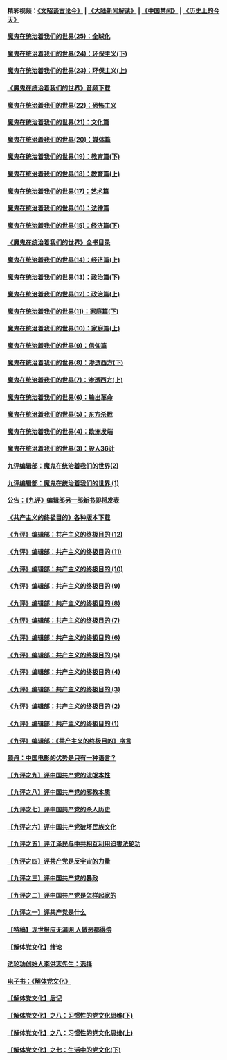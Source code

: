 #### 精彩视频：[《文昭谈古论今》](https://github.com/gfw-breaker/wenzhao/blob/master/README.md?t=11190031) | [《大陆新闻解读》](https://github.com/gfw-breaker/ntdtv-comedy/blob/master/README.md?t=11190031) | [《中国禁闻》](https://github.com/gfw-breaker/ntdtv-news/blob/master/README.md?t=11190031) | [《历史上的今天》](https://github.com/gfw-breaker/today-in-history/blob/master/README.md?t=11190031) 

#### [魔鬼在统治着我们的世界(25)：全球化](../pages/nsc422/n10788205.md?t=11190031) 

#### [魔鬼在统治着我们的世界(24)：环保主义(下)](../pages/nsc422/n10695307.md?t=11190031) 

#### [魔鬼在统治着我们的世界(23)：环保主义(上)](../pages/nsc422/n10688613.md?t=11190031) 

#### [《魔鬼在统治着我们的世界》音频下载](../pages/nsc422/n10635553.md?t=11190031) 

#### [魔鬼在统治着我们的世界(22)：恐怖主义](../pages/nsc422/n10614727.md?t=11190031) 

#### [魔鬼在统治着我们的世界(21)：文化篇](../pages/nsc422/n10597706.md?t=11190031) 

#### [魔鬼在统治着我们的世界(20)：媒体篇](../pages/nsc422/n10586579.md?t=11190031) 

#### [魔鬼在统治着我们的世界(19)：教育篇(下)](../pages/nsc422/n10564808.md?t=11190031) 

#### [魔鬼在统治着我们的世界(18)：教育篇(上)](../pages/nsc422/n10526970.md?t=11190031) 

#### [魔鬼在统治着我们的世界(17)：艺术篇](../pages/nsc422/n10499093.md?t=11190031) 

#### [魔鬼在统治着我们的世界(16)：法律篇](../pages/nsc422/n10485969.md?t=11190031) 

#### [魔鬼在统治着我们的世界(15)：经济篇(下)](../pages/nsc422/n10469975.md?t=11190031) 

#### [《魔鬼在统治着我们的世界》全书目录](../pages/nsc422/n10464261.md?t=11190031) 

#### [魔鬼在统治着我们的世界(14)：经济篇(上)](../pages/nsc422/n10457370.md?t=11190031) 

#### [魔鬼在统治着我们的世界(13)：政治篇(下)](../pages/nsc422/n10448270.md?t=11190031) 

#### [魔鬼在统治着我们的世界(12)：政治篇(上)](../pages/nsc422/n10444576.md?t=11190031) 

#### [魔鬼在统治着我们的世界(11)：家庭篇(下)](../pages/nsc422/n10440961.md?t=11190031) 

#### [魔鬼在统治着我们的世界(10)：家庭篇(上)](../pages/nsc422/n10435448.md?t=11190031) 

#### [魔鬼在统治着我们的世界(9)：信仰篇](../pages/nsc422/n10432159.md?t=11190031) 

#### [魔鬼在统治着我们的世界(8)：渗透西方(下)](../pages/nsc422/n10429603.md?t=11190031) 

#### [魔鬼在统治着我们的世界(7)：渗透西方(上)](../pages/nsc422/n10426013.md?t=11190031) 

#### [魔鬼在统治着我们的世界(6)：输出革命](../pages/nsc422/n10421536.md?t=11190031) 

#### [魔鬼在统治着我们的世界(5)：东方杀戮](../pages/nsc422/n10417707.md?t=11190031) 

#### [魔鬼在统治着我们的世界(4)：欧洲发端](../pages/nsc422/n10414890.md?t=11190031) 

#### [魔鬼在统治着我们的世界(3)：毁人36计](../pages/nsc422/n10411583.md?t=11190031) 

#### [九评编辑部：魔鬼在统治着我们的世界(2)](../pages/nsc422/n10410036.md?t=11190031) 

#### [九评编辑部：魔鬼在统治着我们的世界 (1)](../pages/nsc422/n10406825.md?t=11190031) 

#### [公告：《九评》编辑部另一部新书即将发表](../pages/nsc422/n10405104.md?t=11190031) 

#### [《共产主义的终极目的》各种版本下载](../pages/nsc422/n10022138.md?t=11190031) 

#### [《九评》编辑部：共产主义的终极目的 (12)](../pages/nsc422/n9933272.md?t=11190031) 

#### [《九评》编辑部：共产主义的终极目的 (11)](../pages/nsc422/n9924973.md?t=11190031) 

#### [《九评》编辑部：共产主义的终极目的 (10)](../pages/nsc422/n9920883.md?t=11190031) 

#### [《九评》编辑部：共产主义的终极目的 (9)](../pages/nsc422/n9916363.md?t=11190031) 

#### [《九评》编辑部：共产主义的终极目的 (8)](../pages/nsc422/n9912488.md?t=11190031) 

#### [《九评》编辑部：共产主义的终极目的 (7)](../pages/nsc422/n9901176.md?t=11190031) 

#### [《九评》编辑部：共产主义的终极目的 (6)](../pages/nsc422/n9899359.md?t=11190031) 

#### [《九评》编辑部：共产主义的终极目的 (5)](../pages/nsc422/n9893174.md?t=11190031) 

#### [《九评》编辑部：共产主义的终极目的 (4)](../pages/nsc422/n9891246.md?t=11190031) 

#### [《九评》编辑部：共产主义的终极目的 (3)](../pages/nsc422/n9879879.md?t=11190031) 

#### [《九评》编辑部：共产主义的终极目的 (2)](../pages/nsc422/n9876205.md?t=11190031) 

#### [《九评》编辑部：共产主义的终极目的 (1)](../pages/nsc422/n9865857.md?t=11190031) 

#### [《九评》编辑部：《共产主义的终极目的》序言](../pages/nsc422/n9862666.md?t=11190031) 

#### [颜丹：中国电影的优势是只有一种语言？](../pages/nsc422/n9583062.md?t=11190031) 

#### [【九评之九】评中国共产党的流氓本性](../pages/nsc422/n737542.md?t=11190031) 

#### [【九评之八】评中国共产党的邪教本质](../pages/nsc422/n735942.md?t=11190031) 

#### [【九评之七】评中国共产党的杀人历史](../pages/nsc422/n733806.md?t=11190031) 

#### [【九评之六】评中国共产党破坏民族文化](../pages/nsc422/n731667.md?t=11190031) 

#### [【九评之五】评江泽民与中共相互利用迫害法轮功](../pages/nsc422/n730058.md?t=11190031) 

#### [【九评之四】评共产党是反宇宙的力量](../pages/nsc422/n727814.md?t=11190031) 

#### [【九评之三】评中国共产党的暴政](../pages/nsc422/n725597.md?t=11190031) 

#### [【九评之二】评中国共产党是怎样起家的](../pages/nsc422/n723946.md?t=11190031) 

#### [【九评之一】评共产党是什么](../pages/nsc422/n722529.md?t=11190031) 

#### [【特稿】现世报应无漏网 人做恶都得偿](../pages/nsc422/n4215167.md?t=11190031) 

#### [【解体党文化】绪论](../pages/nsc422/n1449356.md?t=11190031) 

#### [法轮功创始人李洪志先生：选择](../pages/nsc422/n3580738.md?t=11190031) 

#### [电子书：《解体党文化》](../pages/nsc422/n1573484.md?t=11190031) 

#### [【解体党文化】后记](../pages/nsc422/n1531999.md?t=11190031) 

#### [【解体党文化】之八：习惯性的党文化思维(下)](../pages/nsc422/n1526477.md?t=11190031) 

#### [【解体党文化】之八：习惯性的党文化思维(上)](../pages/nsc422/n1520631.md?t=11190031) 

#### [【解体党文化】之七：生活中的党文化(下)](../pages/nsc422/n1513446.md?t=11190031) 


